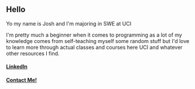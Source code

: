 ## Hello
Yo my name is Josh and I'm majoring in SWE at UCI

I'm pretty much a beginner when it comes to programming as a lot of my knowledge comes from self-teaching myself some random stuff but I'd love to learn more through actual classes and courses here UCI and whatever other resources I find.

#### [LinkedIn](https://www.linkedin.com/in/joshua-sullivan-0b4193292/)  
#### [Contact Me!](mailto:jmsulli3@uci.edu)
<!--
**Hydrohaven/Hydrohaven** is a ✨ _special_ ✨ repository because its `README.md` (this file) appears on your GitHub profile.

Here are some ideas to get you started:

- 🔭 I’m currently working on ...
- 🌱 I’m currently learning ...
- 👯 I’m looking to collaborate on ...
- 🤔 I’m looking for help with ...
- 💬 Ask me about ...
- 📫 How to reach me: ...
- 😄 Pronouns: ...
- ⚡ Fun fact: ...
-->
